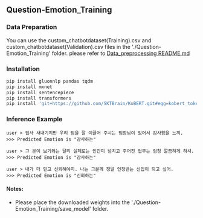 Question-Emotion_Training
-
### Data Preparation
You can use the custom_chatbotdataset(Training).csv and custom_chatbotdataset(Validation).csv files in the './Question-Emotion_Training' folder. please refer to [Data_preprocessing README.md](https://github.com/hankyuwon/Emotional-Chatbot/tree/develop/Data_preprocessing/README.md)

### Installation
```bash
pip install gluonnlp pandas tqdm
pip install mxnet
pip install sentencepiece
pip install transformers
pip install 'git+https://github.com/SKTBrain/KoBERT.git#egg=kobert_tokenizer&subdirectory=kobert_hf'
```

### Inference Example
```
user > 입사 새내기지만 우리 팀을 잘 이끌어 주시는 팀장님이 있어서 감사함을 느껴.
>>> Predicted Emotion is "감사하는"

user > 그 분이 보기와는 달리 실제로는 인간미 넘치고 주어진 업무는 엄청 깔끔하게 하셔.
>>> Predicted Emotion is "감사하는"

user > 내가 더 믿고 신뢰해야지. 나는 그분께 정말 인정받는 신입이 되고 싶어.
>>> Predicted Emotion is "신뢰하는"
```

#### Notes:
 - Please place the downloaded weights into the './Question-Emotion_Training/save_model' folder.